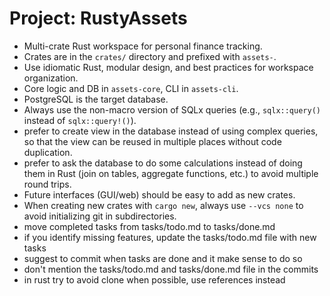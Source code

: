 <!-- Use this file to provide workspace-specific custom instructions to Copilot. For more details, visit https://code.visualstudio.com/docs/copilot/copilot-customization#_use-a-githubcopilotinstructionsmd-file -->

# Project: RustyAssets

- Multi-crate Rust workspace for personal finance tracking.
- Crates are in the `crates/` directory and prefixed with `assets-`.
- Use idiomatic Rust, modular design, and best practices for workspace organization.
- Core logic and DB in `assets-core`, CLI in `assets-cli`.
- PostgreSQL is the target database.
- Always use the non-macro version of SQLx queries (e.g., `sqlx::query()` instead of `sqlx::query!()`).
- prefer to create view in the database instead of using complex queries, so that the view can be reused in multiple places without code duplication.
- prefer to ask the database to do some calculations instead of doing them in Rust (join on tables, aggregate functions, etc.) to avoid multiple round trips.
- Future interfaces (GUI/web) should be easy to add as new crates.
- When creating new crates with `cargo new`, always use `--vcs none` to avoid initializing git in subdirectories.
- move completed tasks from tasks/todo.md to tasks/done.md
- if you identify missing features, update the tasks/todo.md file with new tasks
- suggest to commit when tasks are done and it make sense to do so
- don't mention the tasks/todo.md and tasks/done.md file in the commits
- in rust try to avoid clone when possible, use references instead
